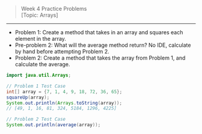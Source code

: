 > Week 4 Practice Problems<br>[Topic: Arrays]

<hr>

- Problem 1: Create a method that takes in an array and squares each element in the array.
- Pre-problem 2: What will the average method return? No IDE, calculate by hand before attempting Problem 2.
- Problem 2: Create a method that takes the array from Problem 1, and calculate the average.

```java
import java.util.Arrays;
```
```java
// Problem 1 Test Case
int[] array = {7, 1, 4, 9, 18, 72, 36, 65};
squareUp(array);
System.out.println(Arrays.toString(array));
// [49, 1, 16, 81, 324, 5184, 1296, 4225]

// Problem 2 Test Case
System.out.println(average(array));
```